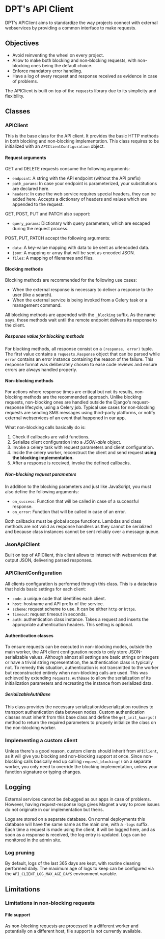 # DPT's API Client

DPT's APIClient aims to standardize the way projects connect with external webservices
by providing a common interface to make requests.

## Objectives

- Avoid reinventing the wheel on every project.
- Allow to make both blocking and non-blocking requests, with non-blocking ones being
  the default choice.
- Enforce mandatory error handling.
- Have a log of every request and response received as evidence in case of problems.

The APIClient is built on top of the `requests` library due to its simplicity and
flexibility.

## Classes

### APIClient

This is the base class for the API client. It provides the basic HTTP methods in both
blocking and non-blocking implementation. This class requires to be initialized with
an `APIClientConfiguration` object.

#### Request arguments

GET and DELETE requests consume the following arguments:

* `endpoint`: A string with the API endpoint (without the API prefix)
* `path_params`: In case your endpoint is parameterized, your substitutions are declared
  here.
* `headers`: In case the web service requires special headers, they can be added here.
  Accepts a dictionary of headers and values which are appended to the request.

GET, POST, PUT and PATCH also support:

* `query_params`: Dictionary with query parameters, which are escaped during the request
  process.

POST, PUT, PATCH accept the following arguments:

* `data`: A key-value mapping with data to be sent as urlencoded data.
* `json`: A mapping or array that will be sent as encoded JSON.
* `files`: A mapping of filenames and files.

#### Blocking methods

Blocking methods are recommended for the following use cases:

* When the external response is necessary to deliver a response to the user (like a
  search).
* When the external service is being invoked from a Celery task or a management command.

All blocking methods are appended with the `_blocking` suffix. As the name says, those
methods wait until the remote endpoint delivers its response to the client.

##### Response value for blocking methods

For blocking methods, all response consist on a `(response, error)` tuple. The first
value contains a `requests.Response` object that can be parsed while `error` contains an
error instance containing the reason of the failure.
This response format was deliberately chosen to ease code reviews and ensure errors are
always handled properly.

#### Non-blocking methods

For actions where response times are critical but not its results, non-blocking methods
are the recommended approach. Unlike blocking requests, non-blocking ones are handled
outside the Django's request-response lifecycle, using a Celery job. Typical use cases
for non-blocking requests are sending SMS messages using third-party platforms, or
notify external webservices of an event that happened in our app.

What non-blocking calls basically do is:

1. Check if callbacks are valid functions.
2. Serialize client configuration into a _JSON-able_ object.
3. Invoke a celery task with request parameters and client configuration.
4. Inside the celery worker, reconstruct the client and send request **using the
   blocking implementation.**
5. After a response is received, invoke the defined callbacks.

##### Non-blocking request parameters

In addition to the blocking parameters and just like JavaScript, you must also define
the following arguments:

* `on_success`: Function that will be called in case of a successful response.
* `on_error`: Function that will be called in case of an error.

Both callbacks must be global scope functions. Lambdas and class methods are not valid
as response handlers as they cannot be serialized and because class instances cannot be
sent reliably over a message queue.

### JsonApiClient

Built on top of APIClient, this client allows to interact with webservices that output
JSON, delivering parsed responses.

### APIClientConfiguration

All clients configuration is performed through this class. This is a dataclass that
holds basic settings for each client:

* `code`: a unique code that identifies each client.
* `host`: hostname and API prefix of the service.
* `scheme`: request scheme to use. It can be either `http` or `https`.
* `timeout`: request timeout in seconds.
* `auth`: authentication class instance. Takes a request and inserts the appropriate
  authentication headers. This setting is optional.

#### Authentication classes

To ensure requests can be executed in non-blocking modes, outside the main worker,
the API client configuration needs to only store JSON-serializable values.
Although almost all settings are basic strings or integers or have a trivial string
representation, the authentication class is typically not.
To remedy this situation, authentication is not transmitted to the worker but
reconstructed entirely when non-blocking calls are used. This was achieved by extending
`requests.AuthBase` to allow the serialization of its initialization parameters and
recreating the instance from serialized data.

##### SerializableAuthBase

This class provides the necessary serialization/deserialization routines to transport
authentication data between nodes. Custom authentication classes must inherit from this
base class and define the `get_init_kwargs()` method to return the required parameters
to properly initialize the class on the non-blocking worker.

### Implementing a custom client

Unless there's a good reason, custom clients should inherit from `APIClient`, as it will
give you blocking and non-blocking support at once. Since non-blocking calls basically
end up calling `request_blocking()` on a separate worker, you only need to override
the blocking implementation, unless your function signature or typing changes.

## Logging

External services cannot be debugged as our apps in case of problems. However, having
request-response logs gives Magnet a way to prove issues do not originate in our
implementation but theirs.

Logs are stored on a separate database. On normal deployments this database will have
the same name as the main one, with a `-logs` suffix. Each time a request is made using
the client, it will be logged here, and as soon as a response is received, the log entry
is updated. Logs can be monitored in the admin site.

### Log pruning

By default, logs of the last 365 days are kept, with routine cleaning performed daily.
The maximum age of logs to keep can be configured via the `API_CLIENT_LOG_MAX_AGE_DAYS`
environment variable.

## Limitations

### Limitations in non-blocking requests

#### File support

As non-blocking requests are processed in a different worker and potentially on a
different host, file support is not currently available.
